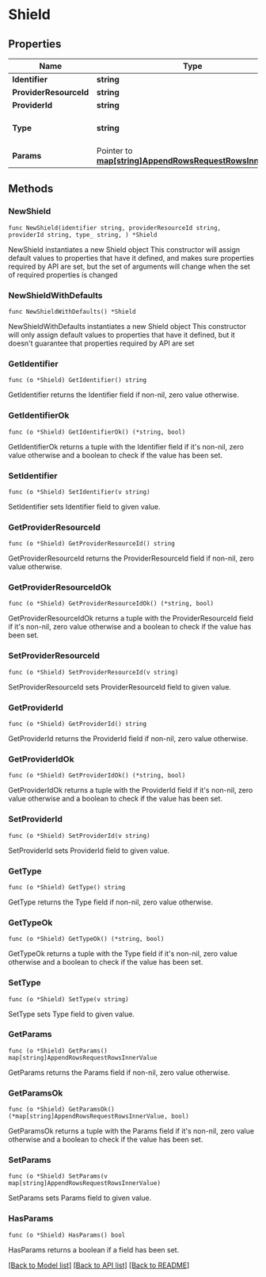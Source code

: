 # Shield

## Properties

Name | Type | Description | Notes
------------ | ------------- | ------------- | -------------
**Identifier** | **string** |  | 
**ProviderResourceId** | **string** |  | 
**ProviderId** | **string** |  | 
**Type** | **string** |  | [default to "shield"]
**Params** | Pointer to [**map[string]AppendRowsRequestRowsInnerValue**](AppendRowsRequestRowsInnerValue.md) |  | [optional] 

## Methods

### NewShield

`func NewShield(identifier string, providerResourceId string, providerId string, type_ string, ) *Shield`

NewShield instantiates a new Shield object
This constructor will assign default values to properties that have it defined,
and makes sure properties required by API are set, but the set of arguments
will change when the set of required properties is changed

### NewShieldWithDefaults

`func NewShieldWithDefaults() *Shield`

NewShieldWithDefaults instantiates a new Shield object
This constructor will only assign default values to properties that have it defined,
but it doesn't guarantee that properties required by API are set

### GetIdentifier

`func (o *Shield) GetIdentifier() string`

GetIdentifier returns the Identifier field if non-nil, zero value otherwise.

### GetIdentifierOk

`func (o *Shield) GetIdentifierOk() (*string, bool)`

GetIdentifierOk returns a tuple with the Identifier field if it's non-nil, zero value otherwise
and a boolean to check if the value has been set.

### SetIdentifier

`func (o *Shield) SetIdentifier(v string)`

SetIdentifier sets Identifier field to given value.


### GetProviderResourceId

`func (o *Shield) GetProviderResourceId() string`

GetProviderResourceId returns the ProviderResourceId field if non-nil, zero value otherwise.

### GetProviderResourceIdOk

`func (o *Shield) GetProviderResourceIdOk() (*string, bool)`

GetProviderResourceIdOk returns a tuple with the ProviderResourceId field if it's non-nil, zero value otherwise
and a boolean to check if the value has been set.

### SetProviderResourceId

`func (o *Shield) SetProviderResourceId(v string)`

SetProviderResourceId sets ProviderResourceId field to given value.


### GetProviderId

`func (o *Shield) GetProviderId() string`

GetProviderId returns the ProviderId field if non-nil, zero value otherwise.

### GetProviderIdOk

`func (o *Shield) GetProviderIdOk() (*string, bool)`

GetProviderIdOk returns a tuple with the ProviderId field if it's non-nil, zero value otherwise
and a boolean to check if the value has been set.

### SetProviderId

`func (o *Shield) SetProviderId(v string)`

SetProviderId sets ProviderId field to given value.


### GetType

`func (o *Shield) GetType() string`

GetType returns the Type field if non-nil, zero value otherwise.

### GetTypeOk

`func (o *Shield) GetTypeOk() (*string, bool)`

GetTypeOk returns a tuple with the Type field if it's non-nil, zero value otherwise
and a boolean to check if the value has been set.

### SetType

`func (o *Shield) SetType(v string)`

SetType sets Type field to given value.


### GetParams

`func (o *Shield) GetParams() map[string]AppendRowsRequestRowsInnerValue`

GetParams returns the Params field if non-nil, zero value otherwise.

### GetParamsOk

`func (o *Shield) GetParamsOk() (*map[string]AppendRowsRequestRowsInnerValue, bool)`

GetParamsOk returns a tuple with the Params field if it's non-nil, zero value otherwise
and a boolean to check if the value has been set.

### SetParams

`func (o *Shield) SetParams(v map[string]AppendRowsRequestRowsInnerValue)`

SetParams sets Params field to given value.

### HasParams

`func (o *Shield) HasParams() bool`

HasParams returns a boolean if a field has been set.


[[Back to Model list]](../README.md#documentation-for-models) [[Back to API list]](../README.md#documentation-for-api-endpoints) [[Back to README]](../README.md)


